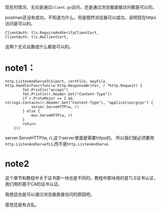 现在的情况，无论是通过`client.go`访问，还是通过浏览器直接访问都是可以的。

postman还没有成功，不知道为什么。但是既然浏览器可以成功，说明现在https访问是可以的。

```golang
ClientAuth: tls.RequireAndVerifyClientCert,
ClientAuth: tls.NoClientCert,
```
这两个无论设置成什么都是可以的。


# note1：
```golang
http.ListenAndServeTLS(port, certFile, keyFile, http.HandlerFunc(func(w http.ResponseWriter, r *http.Request) {
		fmt.Println("accept")
		fmt.Println(r.Header.Get("Content-Type"))
		if r.ProtoMajor == 2 && strings.Contains(r.Header.Get("Content-Type"), "application/grpc") {
			server.ServeHTTP(w, r)
		} else {
			mux.ServeHTTP(w, r)
		}
		return
	}))
```
server.ServeHTTP(w, r),这个server里面是需要https的。
所以我们就必须要用`http.ListenAndServeTLS`,而不是`http.ListenAndServe`

# note2
这个章节和教程中关于证书那一块也是不同的。教程中那块用的是TLS证书认证，我们用的基于CA的证书认证。

我想这也是可以通过浏览器直接访问的原因吧。

感觉还是有点乱。